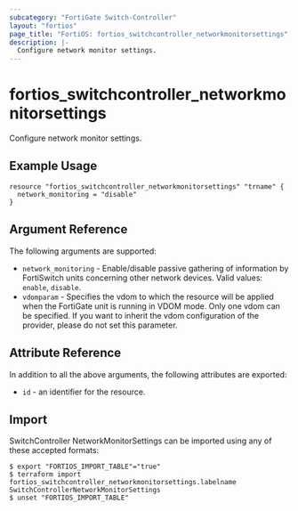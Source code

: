 ```yaml
---
subcategory: "FortiGate Switch-Controller"
layout: "fortios"
page_title: "FortiOS: fortios_switchcontroller_networkmonitorsettings"
description: |-
  Configure network monitor settings.
---
```


# fortios_switchcontroller_networkmonitorsettings
Configure network monitor settings.

## Example Usage

```hcl
resource "fortios_switchcontroller_networkmonitorsettings" "trname" {
  network_monitoring = "disable"
}
```

## Argument Reference

The following arguments are supported:

* `network_monitoring` - Enable/disable passive gathering of information by FortiSwitch units concerning other network devices. Valid values: `enable`, `disable`.
* `vdomparam` - Specifies the vdom to which the resource will be applied when the FortiGate unit is running in VDOM mode. Only one vdom can be specified. If you want to inherit the vdom configuration of the provider, please do not set this parameter.


## Attribute Reference

In addition to all the above arguments, the following attributes are exported:
* `id` - an identifier for the resource.

## Import

SwitchController NetworkMonitorSettings can be imported using any of these accepted formats:
```
$ export "FORTIOS_IMPORT_TABLE"="true"
$ terraform import fortios_switchcontroller_networkmonitorsettings.labelname SwitchControllerNetworkMonitorSettings
$ unset "FORTIOS_IMPORT_TABLE"
```
